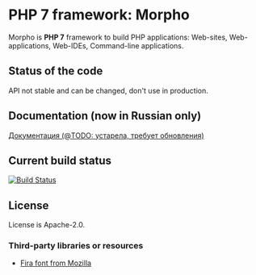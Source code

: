 # PHP 7 framework: Morpho

Morpho is **PHP 7** framework to build PHP applications: Web-sites, Web-applications, Web-IDEs, Command-line applications.

## Status of the code

API not stable and can be changed, don't use in production.

## Documentation (now in Russian only)

<a href="https://morpho-os.github.io/framework/index.html">Документация (@TODO: устарела, требует обновления)</a>

## Current build status

[![Build Status](https://travis-ci.org/morpho-os/framework.svg?branch=master)](https://travis-ci.org/morpho-os/framework)

## License

License is Apache-2.0.

### Third-party libraries or resources

* [Fira font from Mozilla](https://github.com/mozilla/Fira/blob/master/LICENSE)
